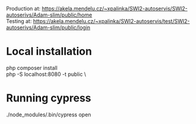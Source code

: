 Production at: https://akela.mendelu.cz/~xpalinka/SWI2-autoservis/SWI2-autoserivs/Adam-slim/public/home \
Testing at: https://akela.mendelu.cz/~xpalinka/SWI2-autoservis/test/SWI2-autoserivs/Adam-slim/public/login


# Local installation
php composer install \
php -S localhost:8080 -t public \

# Running cypress
./node_modules/.bin/cypress open
